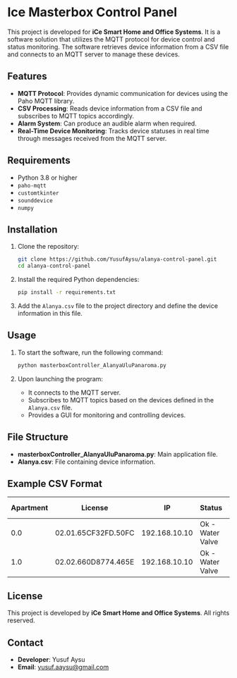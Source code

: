 # Ice Masterbox Control Panel

This project is developed for **iCe Smart Home and Office Systems**. It is a software solution that utilizes the MQTT protocol for device control and status monitoring. The software retrieves device information from a CSV file and connects to an MQTT server to manage these devices.

## Features
- **MQTT Protocol**: Provides dynamic communication for devices using the Paho MQTT library.
- **CSV Processing**: Reads device information from a CSV file and subscribes to MQTT topics accordingly.
- **Alarm System**: Can produce an audible alarm when required.
- **Real-Time Device Monitoring**: Tracks device statuses in real time through messages received from the MQTT server.

## Requirements
- Python 3.8 or higher
- `paho-mqtt`
- `customtkinter`
- `sounddevice`
- `numpy`

## Installation
1. Clone the repository:
   ```bash
   git clone https://github.com/YusufAysu/alanya-control-panel.git
   cd alanya-control-panel
   ```

2. Install the required Python dependencies:
   ```bash
   pip install -r requirements.txt
   ```

3. Add the `Alanya.csv` file to the project directory and define the device information in this file.

## Usage
1. To start the software, run the following command:
   ```bash
   python masterboxController_AlanyaUluPanaroma.py
   ```

2. Upon launching the program:
   - It connects to the MQTT server.
   - Subscribes to MQTT topics based on the devices defined in the `Alanya.csv` file.
   - Provides a GUI for monitoring and controlling devices.

## File Structure
- **masterboxController_AlanyaUluPanaroma.py**: Main application file.
- **Alanya.csv**: File containing device information.

## Example CSV Format
| Apartment | License              | IP              | Status              | Type | Room Number |
|-----------|----------------------|-----------------|---------------------|------|-------------|
| 0.0       | 02.01.65CF32FD.50FC | 192.168.10.10   | Ok - Water Valve    | 1.0  | 1101        |
| 1.0       | 02.02.660D8774.465E | 192.168.10.10   | Ok - Water Valve    | 2.0  | 1101        |

## License
This project is developed by **iCe Smart Home and Office Systems**. All rights reserved.

## Contact
- **Developer**: Yusuf Aysu  
- **Email**: yusuf.aaysu@gmail.com
